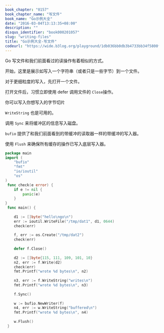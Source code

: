 ```yaml
---
book_chapter: "0157"
book_chapter_name: "写文件"
book_name: "Go示例大全"
date: "2016-03-04T13:13:35+08:00"
description: ""
disqus_identifier: "book000201057"
slug: "writing-files"
title: "Go示例大全-写文件"
codeurl: "https://wide.b3log.org/playground/1db036bb0db3b4733bb34f5800f452be.go"
---
```

 
Go 写文件和我们前面看过的读操作有着相似的方式。









开始，这里是展示如写入一个字符串（或者只是一些字节）到一个文件。

对于更细粒度的写入，先打开一个文件。

打开文件后，习惯立即使用 defer 调用文件的 `Close`操作。

你可以写入你想写入的字节切片

`WriteString` 也是可用的。

调用 `Sync` 来将缓冲区的信息写入磁盘。

`bufio` 提供了和我们前面看到的带缓冲的读取器一样的带缓冲的写入器。

使用 `Flush` 来确保所有缓存的操作已写入底层写入器。


 

```go
package main  
import (
    "bufio"
    "fmt"
    "io/ioutil"
    "os"
)  
 func check(e error) {
    if e != nil {
        panic(e)
    }
}  
 func main() {  
 
    d1 := []byte("hello\ngo\n")
    err := ioutil.WriteFile("/tmp/dat1", d1, 0644)
    check(err)  
 
    f, err := os.Create("/tmp/dat2")
    check(err)  
 
    defer f.Close()  
 
    d2 := []byte{115, 111, 109, 101, 10}
    n2, err := f.Write(d2)
    check(err)
    fmt.Printf("wrote %d bytes\n", n2)  
 
    n3, err := f.WriteString("writes\n")
    fmt.Printf("wrote %d bytes\n", n3)  
 
    f.Sync()  
 
    w := bufio.NewWriter(f)
    n4, err := w.WriteString("buffered\n")
    fmt.Printf("wrote %d bytes\n", n4)  
 
    w.Flush()  
 }  
```
